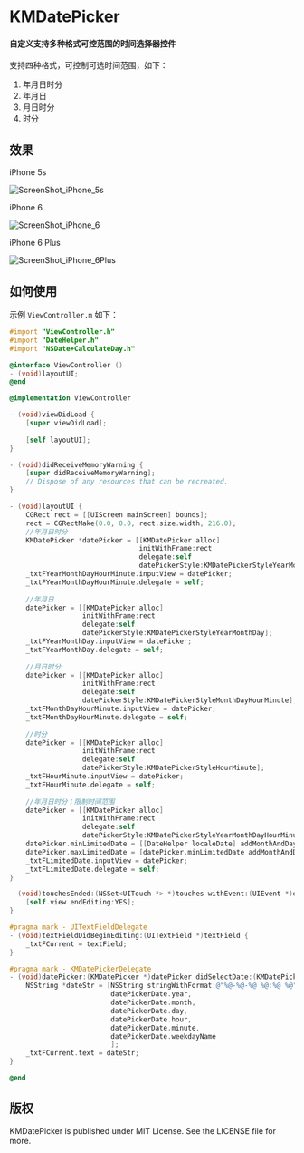 # KMDatePicker

#### 自定义支持多种格式可控范围的时间选择器控件

支持四种格式，可控制可选时间范围，如下：

1. 年月日时分
2. 年月日
3. 月日时分
4. 时分





## 效果

iPhone 5s

 ![ScreenShot_iPhone_5s](https://github.com/KenmuHuang/KMDatePicker/blob/master/ScreenShot/ScreenShot_iPhone_5s.gif)

iPhone 6

 ![ScreenShot_iPhone_6](https://github.com/KenmuHuang/KMDatePicker/blob/master/ScreenShot/ScreenShot_iPhone_6.gif)

iPhone 6 Plus

 ![ScreenShot_iPhone_6Plus](https://github.com/KenmuHuang/KMDatePicker/blob/master/ScreenShot/ScreenShot_iPhone_6Plus.gif)



## 如何使用

示例 `ViewController.m` 如下：

``` objective-c
#import "ViewController.h"
#import "DateHelper.h"
#import "NSDate+CalculateDay.h"

@interface ViewController ()
- (void)layoutUI;
@end

@implementation ViewController

- (void)viewDidLoad {
    [super viewDidLoad];
    
    [self layoutUI];
}

- (void)didReceiveMemoryWarning {
    [super didReceiveMemoryWarning];
    // Dispose of any resources that can be recreated.
}

- (void)layoutUI {
    CGRect rect = [[UIScreen mainScreen] bounds];
    rect = CGRectMake(0.0, 0.0, rect.size.width, 216.0);
    //年月日时分
    KMDatePicker *datePicker = [[KMDatePicker alloc]
                                initWithFrame:rect
                                delegate:self
                                datePickerStyle:KMDatePickerStyleYearMonthDayHourMinute];
    _txtFYearMonthDayHourMinute.inputView = datePicker;
    _txtFYearMonthDayHourMinute.delegate = self;
    
    //年月日
    datePicker = [[KMDatePicker alloc]
                  initWithFrame:rect
                  delegate:self
                  datePickerStyle:KMDatePickerStyleYearMonthDay];
    _txtFYearMonthDay.inputView = datePicker;
    _txtFYearMonthDay.delegate = self;
    
    //月日时分
    datePicker = [[KMDatePicker alloc]
                  initWithFrame:rect
                  delegate:self
                  datePickerStyle:KMDatePickerStyleMonthDayHourMinute];
    _txtFMonthDayHourMinute.inputView = datePicker;
    _txtFMonthDayHourMinute.delegate = self;
    
    //时分
    datePicker = [[KMDatePicker alloc]
                  initWithFrame:rect
                  delegate:self
                  datePickerStyle:KMDatePickerStyleHourMinute];
    _txtFHourMinute.inputView = datePicker;
    _txtFHourMinute.delegate = self;
    
    //年月日时分；限制时间范围
    datePicker = [[KMDatePicker alloc]
                  initWithFrame:rect
                  delegate:self
                  datePickerStyle:KMDatePickerStyleYearMonthDayHourMinute];
    datePicker.minLimitedDate = [[DateHelper localeDate] addMonthAndDay:-24 days:0];
    datePicker.maxLimitedDate = [datePicker.minLimitedDate addMonthAndDay:48 days:0];
    _txtFLimitedDate.inputView = datePicker;
    _txtFLimitedDate.delegate = self;
}

- (void)touchesEnded:(NSSet<UITouch *> *)touches withEvent:(UIEvent *)event {
    [self.view endEditing:YES];
}

#pragma mark - UITextFieldDelegate
- (void)textFieldDidBeginEditing:(UITextField *)textField {
    _txtFCurrent = textField;
}

#pragma mark - KMDatePickerDelegate
- (void)datePicker:(KMDatePicker *)datePicker didSelectDate:(KMDatePickerDateModel *)datePickerDate {
    NSString *dateStr = [NSString stringWithFormat:@"%@-%@-%@ %@:%@ %@",
                         datePickerDate.year,
                         datePickerDate.month,
                         datePickerDate.day,
                         datePickerDate.hour,
                         datePickerDate.minute,
                         datePickerDate.weekdayName
                         ];
    _txtFCurrent.text = dateStr;
}

@end
```



## 版权

KMDatePicker is published under MIT License. See the LICENSE file for more.

